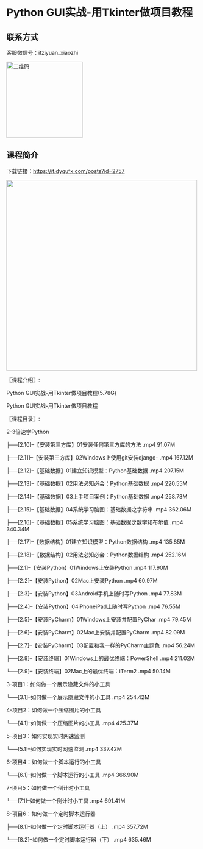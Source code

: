 # Python GUI实战-用Tkinter做项目教程

## 联系方式

客服微信号：itziyuan_xiaozhi

<img src="https://ziyuanyun.oss-cn-guangzhou.aliyuncs.com/common/20240614073449/666b82192834a.jpg" width="200" height="200" alt="二维码">

## 课程简介

下载链接：https://it.dyqufx.com/posts?id=2757

<img src="https://ziyuanyun.oss-cn-guangzhou.aliyuncs.com/yun/20240515184301/664491b58929d.jpg" width="500" alt="">

  〖课程介绍〗:

 Python GUI实战-用Tkinter做项目教程(5.78G)

 Python GUI实战-用Tkinter做项目教程



 〖课程目录〗:

 2-3倍速学Python

 ├──[2.10]&#8211;【安装第三方库】01安装任何第三方库的方法 .mp4 91.07M

 ├──[2.11]&#8211;【安装第三方库】02Windows上使用git安装django- .mp4 167.12M

 ├──[2.12]&#8211;【基础数据】01建立知识模型：Python基础数据 .mp4 207.15M

 ├──[2.13]&#8211;【基础数据】02用法必知必会：Python基础数据 .mp4 220.55M

 ├──[2.14]&#8211;【基础数据】03上手项目案例：Python基础数据 .mp4 258.73M

 ├──[2.15]&#8211;【基础数据】04系统学习脑图：基础数据之字符串 .mp4 362.06M

 ├──[2.16]&#8211;【基础数据】05系统学习脑图：基础数据之数字和布尔值 .mp4 340.34M

 ├──[2.17]&#8211;【数据结构】01建立知识模型：Python数据结构 .mp4 135.85M

 ├──[2.18]&#8211;【数据结构】02用法必知必会：Python数据结构 .mp4 252.16M

 ├──[2.1]&#8211;【安装Python】01Windows上安装Python .mp4 117.90M

 ├──[2.2]&#8211;【安装Python】02Mac上安装Python .mp4 60.97M

 ├──[2.3]&#8211;【安装Python】03Android手机上随时写Python .mp4 77.83M

 ├──[2.4]&#8211;【安装Python】04iPhoneiPad上随时写Python .mp4 76.55M

 ├──[2.5]&#8211;【安装PyCharm】01Windows上安装并配置PyChar .mp4 79.45M

 ├──[2.6]&#8211;【安装PyCharm】02Mac上安装并配置PyCharm .mp4 82.09M

 ├──[2.7]&#8211;【安装PyCharm】03配置和我一样的PyCharm主题色 .mp4 56.24M

 ├──[2.8]&#8211;【安装终端】01Windows上的最优终端：PowerShell .mp4 211.02M

 └──[2.9]&#8211;【安装终端】02Mac上的最优终端：iTerm2 .mp4 50.14M

 3-项目1：如何做一个展示隐藏文件的小工具

 └──[3.1]&#8211;如何做一个展示隐藏文件的小工具 .mp4 254.42M

 4-项目2：如何做一个压缩图片的小工具

 └──[4.1]&#8211;如何做一个压缩图片的小工具 .mp4 425.37M

 5-项目3：如何实现实时网速监测

 └──[5.1]&#8211;如何实现实时网速监测 .mp4 337.42M

 6-项目4：如何做一个脚本运行的小工具

 └──[6.1]&#8211;如何做一个脚本运行的小工具 .mp4 366.90M

 7-项目5：如何做一个倒计时小工具

 └──[7.1]&#8211;如何做一个倒计时小工具 .mp4 691.41M

 8-项目6：如何做一个定时脚本运行器

 ├──[8.1]&#8211;如何做一个定时脚本运行器（上） .mp4 357.72M

 └──[8.2]&#8211;如何做一个定时脚本运行器（下） .mp4 635.46M

  